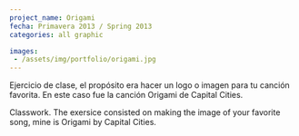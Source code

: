```yaml
---
project_name: Origami
fecha: Primavera 2013 / Spring 2013
categories: all graphic

images:
 - /assets/img/portfolio/origami.jpg
---
```

Ejercicio de clase, el propósito era hacer un logo o imagen para tu canción favorita. En este caso fue la canción Origami de Capital Cities.


Classwork. The exersice consisted on making the image of your favorite song, mine is Origami by Capital Cities.
